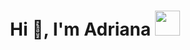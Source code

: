<h1 align="center">Hi 👋, I'm Adriana <img height="40" src="https://emoji.gg/assets/emoji/7333-parrotdance.gif"></h1>
